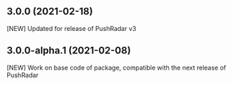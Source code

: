 ## 3.0.0 (2021-02-18)

[NEW] Updated for release of PushRadar v3

## 3.0.0-alpha.1 (2021-02-08)

[NEW] Work on base code of package, compatible with the next release of PushRadar
